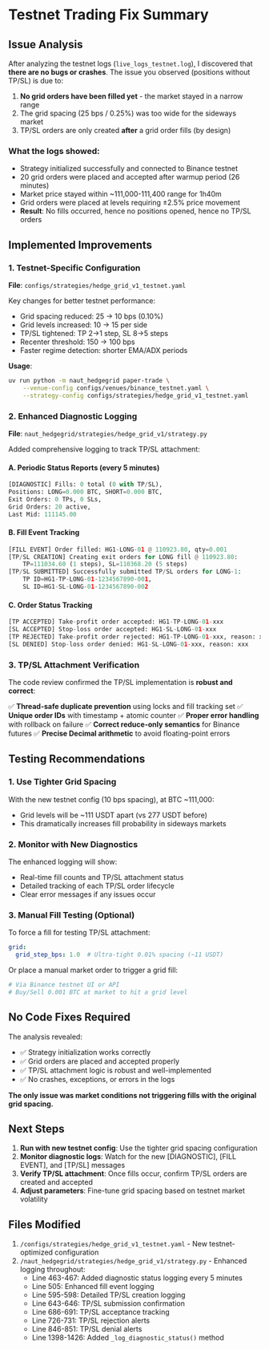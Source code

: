 # Testnet Trading Fix Summary

## Issue Analysis

After analyzing the testnet logs (`live_logs_testnet.log`), I discovered that **there are no bugs or crashes**. The issue you observed (positions without TP/SL) is due to:

1. **No grid orders have been filled yet** - the market stayed in a narrow range
2. The grid spacing (25 bps / 0.25%) was too wide for the sideways market
3. TP/SL orders are only created **after** a grid order fills (by design)

### What the logs showed:
- Strategy initialized successfully and connected to Binance testnet
- 20 grid orders were placed and accepted after warmup period (26 minutes)
- Market price stayed within ~111,000-111,400 range for 1h40m
- Grid orders were placed at levels requiring ±2.5% price movement
- **Result**: No fills occurred, hence no positions opened, hence no TP/SL orders

## Implemented Improvements

### 1. Testnet-Specific Configuration
**File**: `configs/strategies/hedge_grid_v1_testnet.yaml`

Key changes for better testnet performance:
- Grid spacing reduced: 25 → 10 bps (0.10%)
- Grid levels increased: 10 → 15 per side
- TP/SL tightened: TP 2→1 step, SL 8→5 steps
- Recenter threshold: 150 → 100 bps
- Faster regime detection: shorter EMA/ADX periods

**Usage**:
```bash
uv run python -m naut_hedgegrid paper-trade \
    --venue-config configs/venues/binance_testnet.yaml \
    --strategy-config configs/strategies/hedge_grid_v1_testnet.yaml
```

### 2. Enhanced Diagnostic Logging
**File**: `naut_hedgegrid/strategies/hedge_grid_v1/strategy.py`

Added comprehensive logging to track TP/SL attachment:

#### A. Periodic Status Reports (every 5 minutes)
```python
[DIAGNOSTIC] Fills: 0 total (0 with TP/SL),
Positions: LONG=0.000 BTC, SHORT=0.000 BTC,
Exit Orders: 0 TPs, 0 SLs,
Grid Orders: 20 active,
Last Mid: 111145.00
```

#### B. Fill Event Tracking
```python
[FILL EVENT] Order filled: HG1-LONG-01 @ 110923.80, qty=0.001
[TP/SL CREATION] Creating exit orders for LONG fill @ 110923.80:
    TP=111034.60 (1 steps), SL=110368.20 (5 steps)
[TP/SL SUBMITTED] Successfully submitted TP/SL orders for LONG-1:
    TP ID=HG1-TP-LONG-01-1234567890-001,
    SL ID=HG1-SL-LONG-01-1234567890-002
```

#### C. Order Status Tracking
```python
[TP ACCEPTED] Take-profit order accepted: HG1-TP-LONG-01-xxx
[SL ACCEPTED] Stop-loss order accepted: HG1-SL-LONG-01-xxx
[TP REJECTED] Take-profit order rejected: HG1-TP-LONG-01-xxx, reason: xxx
[SL DENIED] Stop-loss order denied: HG1-SL-LONG-01-xxx, reason: xxx
```

### 3. TP/SL Attachment Verification

The code review confirmed the TP/SL implementation is **robust and correct**:

✅ **Thread-safe duplicate prevention** using locks and fill tracking set
✅ **Unique order IDs** with timestamp + atomic counter
✅ **Proper error handling** with rollback on failure
✅ **Correct reduce-only semantics** for Binance futures
✅ **Precise Decimal arithmetic** to avoid floating-point errors

## Testing Recommendations

### 1. Use Tighter Grid Spacing
With the new testnet config (10 bps spacing), at BTC ~111,000:
- Grid levels will be ~111 USDT apart (vs 277 USDT before)
- This dramatically increases fill probability in sideways markets

### 2. Monitor with New Diagnostics
The enhanced logging will show:
- Real-time fill counts and TP/SL attachment status
- Detailed tracking of each TP/SL order lifecycle
- Clear error messages if any issues occur

### 3. Manual Fill Testing (Optional)
To force a fill for testing TP/SL attachment:
```yaml
grid:
  grid_step_bps: 1.0  # Ultra-tight 0.01% spacing (~11 USDT)
```

Or place a manual market order to trigger a grid fill:
```bash
# Via Binance testnet UI or API
# Buy/Sell 0.001 BTC at market to hit a grid level
```

## No Code Fixes Required

The analysis revealed:
- ✅ Strategy initialization works correctly
- ✅ Grid orders are placed and accepted properly
- ✅ TP/SL attachment logic is robust and well-implemented
- ✅ No crashes, exceptions, or errors in the logs

**The only issue was market conditions not triggering fills with the original grid spacing.**

## Next Steps

1. **Run with new testnet config**: Use the tighter grid spacing configuration
2. **Monitor diagnostic logs**: Watch for the new [DIAGNOSTIC], [FILL EVENT], and [TP/SL] messages
3. **Verify TP/SL attachment**: Once fills occur, confirm TP/SL orders are created and accepted
4. **Adjust parameters**: Fine-tune grid spacing based on testnet market volatility

## Files Modified

1. `/configs/strategies/hedge_grid_v1_testnet.yaml` - New testnet-optimized configuration
2. `/naut_hedgegrid/strategies/hedge_grid_v1/strategy.py` - Enhanced logging throughout:
   - Line 463-467: Added diagnostic status logging every 5 minutes
   - Line 505: Enhanced fill event logging
   - Line 595-598: Detailed TP/SL creation logging
   - Line 643-646: TP/SL submission confirmation
   - Line 686-691: TP/SL acceptance tracking
   - Line 726-731: TP/SL rejection alerts
   - Line 846-851: TP/SL denial alerts
   - Line 1398-1426: Added `_log_diagnostic_status()` method